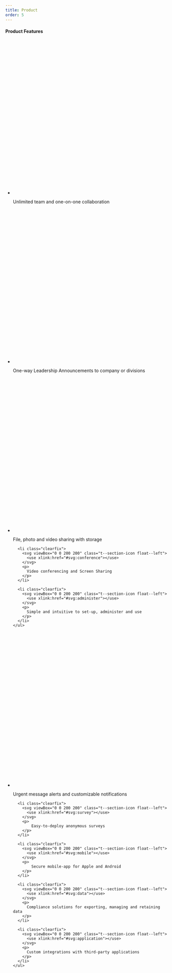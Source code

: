 ```yaml
---
title: Product
order: 5
---
```


<h4 collapse>Product Features</h4>
<div class="flex--grid">
  <div>
    <ul class="unstyle">
      <li class="clearfix">
        <svg viewBox="0 0 200 200" class="t--section-icon float--left">
          <use xlink:href="#svg:team"></use>
        </svg>
        <p>Unlimited team and
    one-on-one collaboration</p>
      </li>
      <li class="clearfix">
        <svg viewBox="0 0 200 200" class="t--section-icon float--left">
          <use xlink:href="#svg:email"></use>
        </svg>
        <p>
          One-way Leadership Announcements to company or divisions
        </p>
      </li>
      <li class="clearfix">
        <svg viewBox="0 0 200 200" class="t--section-icon float--left">
          <use xlink:href="#svg:share"></use>
        </svg>
        <p>
          File, photo and video sharing with storage
        </p>
      </li>

      <li class="clearfix">
        <svg viewBox="0 0 200 200" class="t--section-icon float--left">
          <use xlink:href="#svg:conference"></use>
        </svg>
        <p>
          Video conferencing and Screen Sharing
        </p>
      </li>

      <li class="clearfix">
        <svg viewBox="0 0 200 200" class="t--section-icon float--left">
          <use xlink:href="#svg:administer"></use>
        </svg>
        <p>
          Simple and intuitive to set-up, administer and use
        </p>
      </li>
    </ul>
  </div>
  <div>
    <ul class="unstyle">
      <li class="clearfix">
        <svg viewBox="0 0 200 200" class="t--section-icon float--left">
          <use xlink:href="#svg:alert"></use>
        </svg>
        <p>
            Urgent message alerts and customizable notifications
        </p>
      </li>

      <li class="clearfix">
        <svg viewBox="0 0 200 200" class="t--section-icon float--left">
          <use xlink:href="#svg:survey"></use>
        </svg>
        <p>
            Easy-to-deploy anonymous surveys
        </p>
      </li>

      <li class="clearfix">
        <svg viewBox="0 0 200 200" class="t--section-icon float--left">
          <use xlink:href="#svg:mobile"></use>
        </svg>
        <p>
            Secure mobile-app for Apple and Android
        </p>
      </li>

      <li class="clearfix">
        <svg viewBox="0 0 200 200" class="t--section-icon float--left">
          <use xlink:href="#svg:data"></use>
        </svg>
        <p>
          Compliance solutions for exporting, managing and retaining data
        </p>
      </li>

      <li class="clearfix">
        <svg viewBox="0 0 200 200" class="t--section-icon float--left">
          <use xlink:href="#svg:application"></use>
        </svg>
        <p>
          Custom integrations with third-party applications
        </p>
      </li>
    </ul>
  </div>
</div>
